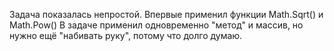 Задача показалась непростой. Впервые применил функции
Math.Sqrt() и Math.Pow()
В задаче применил одновременно "метод" и массив,
но нужно ещё "набивать руку", потому что долго думаю.